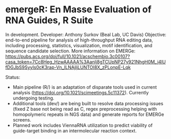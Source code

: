 # emergeR: En Masse Evaluation of RNA Guides, R Suite
In development.
Developer: Anthony Surkov (Beal Lab, UC Davis)
Objective: end-to-end pipeline for analysis of high-throughput RNA editing data, including processing, statistics, visualization, motif identification, and sequence candidate selection.
More information on EMERGe: https://pubs.acs.org/doi/full/10.1021/acschembio.3c00107?casa_token=7Cc8Heg_HzwAAAAA%3Aanlj8gTCUpNP27y921NhgH0M_j4lUfDGJbS9SyyIs0cK3rap-Vn_ILNAjljLUNTOI8X_zPLonpE-Lqk

Status:
- Main pipeline (R/) is an adaptation of disparate tools used in current analysis (https://doi.org/10.1021/scimeetings.5c11372). Currently undergoing testing.
- Additional tools (dev/) are being built to resolve data processing issues (fixed Z base not being read as C, regex preprocessing helping with homopolymeric repeats in NGS data) and generate reports for EMERGe screens.
- Planned work includes ViennaRNA utilization to predict viability of guide-target binding in an intermolecular reaction context.
